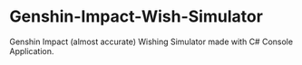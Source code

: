 # Genshin-Impact-Wish-Simulator
Genshin Impact (almost accurate) Wishing Simulator made with C# Console Application.
